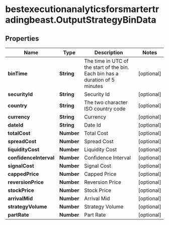 # bestexecutionanalyticsforsmartertradingbeast.OutputStrategyBinData

## Properties

Name | Type | Description | Notes
------------ | ------------- | ------------- | -------------
**binTime** | **String** | The time in UTC of the start of the bin. Each bin has a duration of 5 minutes | [optional] 
**securityId** | **String** | Security Id | [optional] 
**country** | **String** | The two character ISO country code | [optional] 
**currency** | **String** | Currency | [optional] 
**dateId** | **String** | Date Id | [optional] 
**totalCost** | **Number** | Total Cost | [optional] 
**spreadCost** | **Number** | Spread Cost | [optional] 
**liquidityCost** | **Number** | Liquidity Cost | [optional] 
**confidenceInterval** | **Number** | Confidence Interval | [optional] 
**signalCost** | **Number** | Signal Cost | [optional] 
**cappedPrice** | **Number** | Capped Price | [optional] 
**reversionPrice** | **Number** | Reversion Price | [optional] 
**stockPrice** | **Number** | Stock Price | [optional] 
**arrivalMid** | **Number** | Arrival Mid | [optional] 
**strategyVolume** | **Number** | Strategy Volume | [optional] 
**partRate** | **Number** | Part Rate | [optional] 


